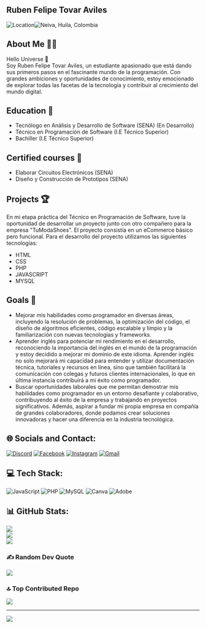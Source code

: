 ## Ruben Felipe Tovar Aviles

![Location](https://img.shields.io/badge/Location:-%237289DA.svg?color=green)![Neiva, Huila, Colombia](https://img.shields.io/badge/Neiva,Huila,Colombia-%237289DA.svg?color=blue)






##  About Me 👦🏻
Hello Universe 💫<br>Soy Ruben Felipe Tovar Aviles, un estudiante apasionado que está dando sus primeros pasos en el fascinante mundo de la programación. Con grandes ambiciones y oportunidades de conocimiento, estoy emocionado de explorar todas las facetas de la tecnología y contribuir al crecimiento del mundo digital.

## Education 🧩
- Tecnólogo en Análisis y Desarrollo de Software (SENA) (En Desarrollo)
- Técnico en Programación de Software (I.E Técnico Superior)
- Bachiller (I.E Técnico Superior)

## Certified courses 📄
- Elaborar Circuitos Electrónicos (SENA)
- Diseño y Construcción de Prototipos (SENA)

## Projects 🏆
En mi etapa práctica del Técnico en Programación de Software, tuve la oportunidad de desarrollar un proyecto junto con otro compañero para la empresa "TuModaShoes". El proyecto consistía en un eCommerce básico pero funcional. Para el desarrollo del proyecto utilizamos las siguientes tecnologías:
- HTML
- CSS
- PHP
- JAVASCRIPT
- MYSQL

## Goals 🚀
- Mejorar mis habilidades como programador en diversas áreas, incluyendo la resolución de problemas, la optimización del código, el diseño de algoritmos eficientes, código escalable y limpio  y la familiarización con nuevas tecnologías y frameworks. 
- Aprender inglés para potenciar mi rendimiento en el desarrollo, reconociendo la importancia del inglés en el mundo de la programación y estoy decidido a mejorar mi dominio de este idioma. Aprender inglés no solo mejorará mi capacidad para entender y utilizar documentación técnica, tutoriales y recursos en línea, sino que también facilitará la comunicación con colegas y futuros clientes internacionales, lo que en última instancia contribuirá a mi éxito como programador.
- Buscar oportunidades laborales que me permitan demostrar mis habilidades como programador en un entorno desafiante y colaborativo, contribuyendo al éxito de la empresa y trabajando en proyectos significativos. Además, aspirar a fundar mi propia empresa en compañía de grandes colaboradores, donde podamos crear soluciones innovadoras y hacer una diferencia en la industria tecnológica.

## 🌐 Socials and Contact:
[![Discord](https://img.shields.io/badge/Discord-%237289DA.svg?logo=discord&logoColor=white)](https://discord.gg/felipexx0869) [![Facebook](https://img.shields.io/badge/Facebook-%231877F2.svg?logo=Facebook&logoColor=white)](https://www.facebook.com/rubenfelipe.tovaraviles.3/) [![Instagram](https://img.shields.io/badge/Instagram-%23E4405F.svg?logo=Instagram&logoColor=white)](https://instagram.com/felipeaviles_06) [![Gmail](https://img.shields.io/badge/Gmail-%23D14836.svg?logo=Gmail&logoColor=white)](mailto:pipeaviles1608@gmail.com)

## 💻 Tech Stack:
![JavaScript](https://img.shields.io/badge/javascript-%23323330.svg?style=for-the-badge&logo=javascript&logoColor=%23F7DF1E) ![PHP](https://img.shields.io/badge/php-%23777BB4.svg?style=for-the-badge&logo=php&logoColor=white) ![MySQL](https://img.shields.io/badge/mysql-%2300000f.svg?style=for-the-badge&logo=mysql&logoColor=white) ![Canva](https://img.shields.io/badge/Canva-%2300C4CC.svg?style=for-the-badge&logo=Canva&logoColor=white) ![Adobe](https://img.shields.io/badge/adobe-%23FF0000.svg?style=for-the-badge&logo=adobe&logoColor=white)
## 📊 GitHub Stats:
![](https://github-readme-stats.vercel.app/api?username=FelipeTop69&theme=react&hide_border=false&include_all_commits=false&count_private=false)<br/>
![](https://github-readme-streak-stats.herokuapp.com/?user=FelipeTop69&theme=react&hide_border=false)<br/>
![](https://github-readme-stats.vercel.app/api/top-langs/?username=FelipeTop69&theme=react&hide_border=false&include_all_commits=false&count_private=false&layout=compact)

### ✍️ Random Dev Quote
![](https://quotes-github-readme.vercel.app/api?type=horizontal&theme=radical)

### 🔝 Top Contributed Repo
![](https://github-contributor-stats.vercel.app/api?username=FelipeTop69&limit=5&theme=tokyonight&combine_all_yearly_contributions=true)

---
[![](https://visitcount.itsvg.in/api?id=FelipeTop69&icon=8&color=0)](https://visitcount.itsvg.in)

<!-- Proudly created with GPRM ( https://gprm.itsvg.in ) -->
